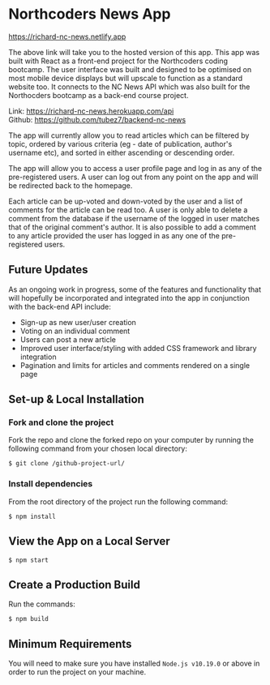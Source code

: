 # Northcoders News App

https://richard-nc-news.netlify.app

The above link will take you to the hosted version of this app. This app was built with React as a front-end project for the Northcoders coding bootcamp. The user interface was built and designed to be optimised on most mobile device displays but will upscale to function as a standard website too. It connects to the NC News API which was also built for the Northocders bootcamp as a back-end course project.

Link: https://richard-nc-news.herokuapp.com/api \
Github: https://github.com/tubez7/backend-nc-news

The app will currently allow you to read articles which can be filtered by topic, ordered by various criteria (eg - date of publication, author's username etc), and sorted in either ascending or descending order.

The app will allow you to access a user profile page and log in as any of the pre-registered users. A user can log out from any point on the app and will be redirected back to the homepage.

Each article can be up-voted and down-voted by the user and a list of comments for the article can be read too. A user is only able to delete a comment from the database if the username of the logged in user matches that of the original comment's author. It is also possible to add a comment to any article provided the user has logged in as any one of the pre-registered users.


## Future Updates
As an ongoing work in progress, some of the features and functionality that will hopefully be incorporated and integrated into the app in conjunction with the back-end API include:
- Sign-up as new user/user creation
- Voting on an individual comment
- Users can post a new article
- Improved user interface/styling with added CSS framework and library integration
- Pagination and limits for articles and comments rendered on a single page


## Set-up & Local Installation 

### Fork and clone the project
Fork the repo and clone the forked repo on your computer by running the following command from your chosen local directory:
```
$ git clone /github-project-url/
``` 

### Install dependencies
From the root directory of the project run the following command: 
```
$ npm install
``` 

## View the App on a Local Server
```
$ npm start
``` 

## Create a Production Build
Run the commands:
```
$ npm build
``` 

## Minimum Requirements
You will need to make sure you have installed `Node.js v10.19.0` or above in order to run the project on your machine.

